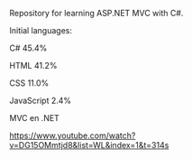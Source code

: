 Repository for learning ASP.NET MVC with C#.

Initial languages:

C# 45.4%

HTML 41.2%

CSS 11.0%

JavaScript 2.4%


MVC en .NET

https://www.youtube.com/watch?v=DG15OMmtjd8&list=WL&index=1&t=314s
